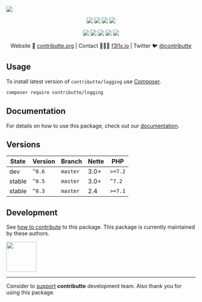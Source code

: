 ![](https://heatbadger.now.sh/github/readme/contributte/logging/)

<p align=center>
  <a href="https://github.com/contributte/logging/actions"><img src="https://badgen.net/github/checks/contributte/logging/master?forms=300"></a>
  <a href="https://coveralls.io/r/contributte/logging"><img src="https://badgen.net/coveralls/c/github/contributte/logging?forms=300"></a>
  <a href="https://packagist.org/packages/contributte/logging"><img src="https://badgen.net/packagist/dm/contributte/logging"></a>
  <a href="https://packagist.org/packages/contributte/logging"><img src="https://badgen.net/packagist/v/contributte/logging"></a>
</p>
<p align=center>
  <a href="https://packagist.org/packages/contributte/logging"><img src="https://badgen.net/packagist/php/contributte/logging"></a>
  <a href="https://github.com/contributte/logging"><img src="https://badgen.net/github/license/contributte/logging"></a>
  <a href="https://bit.ly/ctteg"><img src="https://badgen.net/badge/support/gitter/cyan"></a>
  <a href="https://bit.ly/cttfo"><img src="https://badgen.net/badge/support/forum/yellow"></a>
  <a href="https://contributte.org/partners.html"><img src="https://badgen.net/badge/sponsor/donations/F96854"></a>
</p>

<p align=center>
Website 🚀 <a href="https://contributte.org">contributte.org</a> | Contact 👨🏻‍💻 <a href="https://f3l1x.io">f3l1x.io</a> | Twitter 🐦 <a href="https://twitter.com/contributte">@contributte</a>
</p>

## Usage

To install latest version of `contributte/logging` use [Composer](https://getcomposer.com).

```bash
composer require contributte/logging
```

## Documentation

For details on how to use this package, check out our [documentation](.docs).

## Versions

| State       | Version | Branch   | Nette | PHP     |
|-------------|---------|----------|-------|---------|
| dev         | `^0.6`  | `master` | 3.0+  | `>=7.2` |
| stable      | `^0.5`  | `master` | 3.0+  | `^7.2`  |
| stable      | `^0.3`  | `master` | 2.4   | `>=7.1` |

## Development

See [how to contribute](https://contributte.org) to this package. This package is currently maintained by these authors.

<a href="https://github.com/f3l1x">
    <img width="80" height="80" src="https://avatars2.githubusercontent.com/u/538058?v=3&s=80">
</a>

-----

Consider to [support](https://contributte.org/partners) **contributte** development team.
Also thank you for using this package.
